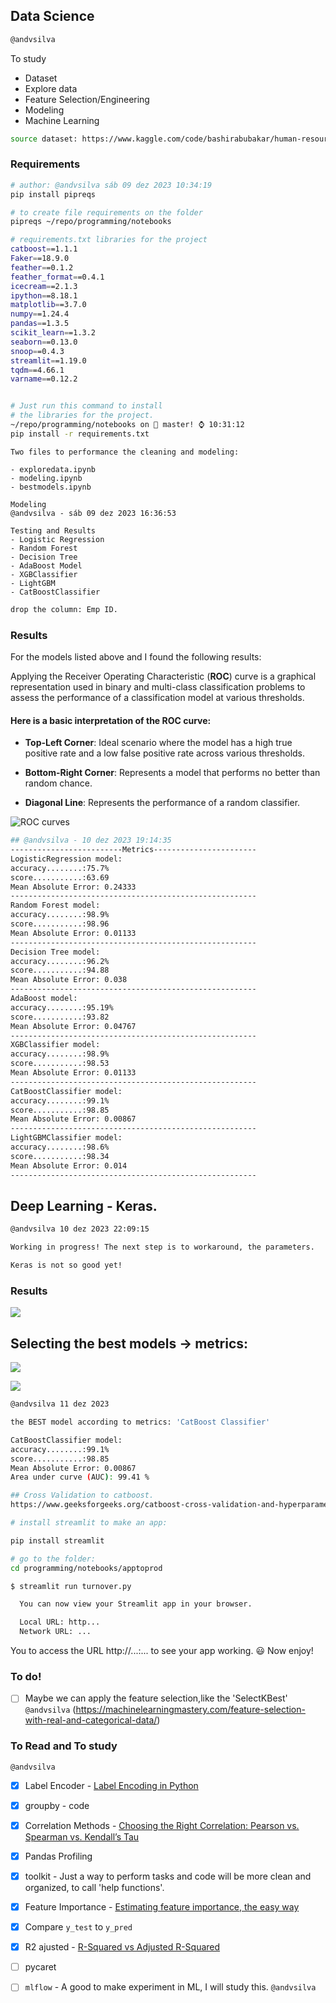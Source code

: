 ## Data Science

```bash 
@andvsilva
```
To study 

 - Dataset
 - Explore data
 - Feature Selection/Engineering
 - Modeling 
 - Machine Learning

```bash
source dataset: https://www.kaggle.com/code/bashirabubakar/human-resources-analytics-employee-attrition/notebook
```

### Requirements

```bash
# author: @andvsilva sáb 09 dez 2023 10:34:19
pip install pipreqs

# to create file requirements on the folder
pipreqs ~/repo/programming/notebooks

# requirements.txt libraries for the project
catboost==1.1.1
Faker==18.9.0
feather==0.1.2
feather_format==0.4.1
icecream==2.1.3
ipython==8.18.1
matplotlib==3.7.0
numpy==1.24.4
pandas==1.3.5
scikit_learn==1.3.2
seaborn==0.13.0
snoop==0.4.3
streamlit==1.19.0
tqdm==4.66.1
varname==0.12.2


# Just run this command to install
# the libraries for the project.
~/repo/programming/notebooks on  master! ⌚ 10:31:12
pip install -r requirements.txt 
```

```
Two files to performance the cleaning and modeling:

- exploredata.ipynb
- modeling.ipynb
- bestmodels.ipynb

Modeling
@andvsilva - sáb 09 dez 2023 16:36:53

Testing and Results
- Logistic Regression
- Random Forest 
- Decision Tree
- AdaBoost Model
- XGBClassifier
- LightGBM
- CatBoostClassifier
```

```bash
drop the column: Emp ID.
```

### Results

For the models listed above and I found the following results:

Applying the Receiver Operating Characteristic (**ROC**) curve is a graphical representation used in binary and multi-class classification problems to assess the performance of a classification model at various thresholds.

#### Here is a basic interpretation of the ROC curve:

- **Top-Left Corner**: Ideal scenario where the model has a high true positive rate and a low false positive rate across various thresholds.

- **Bottom-Right Corner**: Represents a model that performs no better than random chance.

- **Diagonal Line**: Represents the performance of a random classifier.

![ROC curves](images/roc_curve_models.png)

```bash
## @andvsilva - 10 dez 2023 19:14:35
-------------------------Metrics-----------------------
LogisticRegression model:
accuracy........:75.7%
score...........:63.69
Mean Absolute Error: 0.24333
-------------------------------------------------------
Random Forest model:
accuracy........:98.9%
score...........:98.96
Mean Absolute Error: 0.01133
-------------------------------------------------------
Decision Tree model:
accuracy........:96.2%
score...........:94.88
Mean Absolute Error: 0.038
-------------------------------------------------------
AdaBoost model:
accuracy........:95.19%
score...........:93.82
Mean Absolute Error: 0.04767
-------------------------------------------------------
XGBClassifier model:
accuracy........:98.9%
score...........:98.53
Mean Absolute Error: 0.01133
-------------------------------------------------------
CatBoostClassifier model:
accuracy........:99.1%
score...........:98.85
Mean Absolute Error: 0.00867
-------------------------------------------------------
LightGBMClassifier model:
accuracy........:98.6%
score...........:98.34
Mean Absolute Error: 0.014
-------------------------------------------------------
```


## Deep Learning - Keras.

```bash
@andvsilva 10 dez 2023 22:09:15

Working in progress! The next step is to workaround, the parameters.

Keras is not so good yet!
```

### Results

![](images/roc_curve_dlkeras.png)


## Selecting the best models &rarr; metrics:

![](../notebooks/images/modelmetrics.png)

![](../notebooks/images/roc_curve_bestmodels.png)

```bash
@andvsilva 11 dez 2023

the BEST model according to metrics: 'CatBoost Classifier'

CatBoostClassifier model:
accuracy........:99.1%
score...........:98.85
Mean Absolute Error: 0.00867
Area under curve (AUC): 99.41 %

## Cross Validation to catboost.
https://www.geeksforgeeks.org/catboost-cross-validation-and-hyperparameter-tuning/
```



```bash
# install streamlit to make an app:

pip install streamlit

# go to the folder:
cd programming/notebooks/apptoprod

$ streamlit run turnover.py           

  You can now view your Streamlit app in your browser.

  Local URL: http...
  Network URL: ...
```

You to access the URL http://...:... to see your app working. :smiley: Now enjoy!


### To do!

- [ ] Maybe we can apply the feature selection,like the 'SelectKBest' ```@andvsilva``` (https://machinelearningmastery.com/feature-selection-with-real-and-categorical-data/)

### To Read and To study

```@andvsilva```
- [x] Label Encoder - [Label Encoding in Python](https://www.geeksforgeeks.org/ml-label-encoding-of-datasets-in-python/)
- [x] groupby - code
- [x] Correlation Methods - [Choosing the Right Correlation: Pearson vs. Spearman vs. Kendall’s Tau](https://ishanjain-ai.medium.com/choosing-the-right-correlation-pearson-vs-spearman-vs-kendalls-tau-02dc7d7dd01d)
- [x] Pandas Profiling
- [x] toolkit - Just a way to perform tasks and code will be more clean and organized, to call 'help functions'.
- [x] Feature Importance - [Estimating feature importance, the easy way](https://romainlhardy.medium.com/estimating-feature-importance-the-easy-way-2ebe970c600c)
- [x] Compare ```y_test``` to ```y_pred```
- [x] R2 ajusted - [R-Squared vs Adjusted R-Squared](https://medium.com/analytics-vidhya/r-squared-vs-adjusted-r-squared-a3ebc565677b)
- [ ] pycaret

- [ ] ```mlflow``` - A good to make experiment in ML, I will study this. ```@andvsilva```
